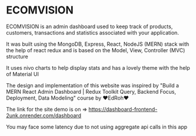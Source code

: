 # ECOMVISION

ECOMVISION is an admin dashboard used to keep track of products, customers, transactions and statistics associated with your application.

It was built using the MongoDB, Express, React, NodeJS (MERN) stack with the help of react redux and is based on the Model, View, Controller (MVC) structure

It uses nivo charts to help display stats and has a lovely theme with the help of Material UI

The design and implementation of this website was inspired by "Build a MERN React Admin Dashboard | Redux Toolkit Query, Backend Focus, Deployment, Data Modeling" course by ❤️EdRoh❤️

The link for the site demo is on => https://dashboard-frontend-2unk.onrender.com/dashboard

You may face some latency due to not using aggregate api calls in this app
